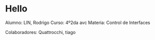 # Hello

Alumno: LIN, Rodrigo 
Curso: 4º2da avc
Materia: Control de Interfaces

Colaboradores: Quattrocchi, tiago
